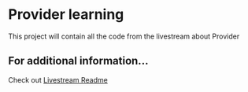 # Provider learning

This project will contain all the code from the livestream about Provider

## For additional information...

Check out [Livestream Readme](https://github.com/RobertBrunhage/flutter_state_management_livestreams/blob/master/README.md)
